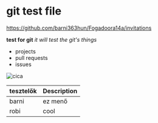 # git test file

https://github.com/barni363hun/Fogadoora14a/invitations

**test for git**
*it will test the git's things*
- projects
- pull requests
- issues

![cica](https://i.guim.co.uk/img/media/26392d05302e02f7bf4eb143bb84c8097d09144b/446_167_3683_2210/master/3683.jpg?width=1200&height=1200&quality=85&auto=format&fit=crop&s=49ed3252c0b2ffb49cf8b508892e452d)

| tesztelők      | Description |
| ----------- | ----------- |
| barni      | ez menő       |
| robi   | cool        |
